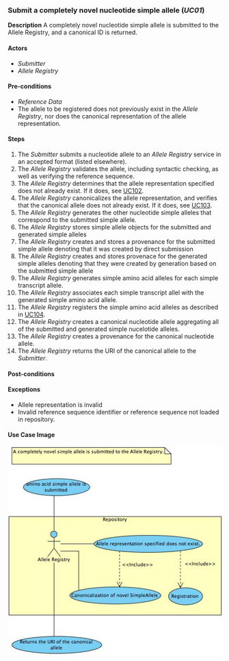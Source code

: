 ### Submit a completely novel nucleotide simple allele (*UC01*)

**Description**
A completely novel nucleotide simple allele is submitted to the Allele Registry, and a canonical ID is returned.

#### Actors

- *Submitter*
- *Allele Registry*

#### Pre-conditions

- *Reference Data*
- The allele to be registered does not previously exist in the *Allele Registry*, nor does the canonical representation of the allele representation.

#### Steps

1. The *Submitter* submits a nucleotide allele to an *Allele Registry* service in an accepted format (listed elsewhere).
2. The *Allele Registry* validates the allele, including syntactic checking, as well as verifying the reference sequence.
3. The *Allele Registry* determines that the allele representation specified does not already exist. If it does, see [UC102](./UC102.md).
4. The *Allele Registry* canonicalizes the allele representation, and verifies that the canonical allele does not already exist.  If it does, see [UC103](./UC103.md).
5. The *Allele Registry* generates the other nucleotide simple alleles that correspond to the submitted simple allele.
6. The *Allele Registry* stores simple allele objects for the submitted and generated simple alleles
7. The *Allele Registry* creates and stores a provenance for the submitted simple allele denoting that it was created by direct submission
8. The *Allele Registry* creates and stores provenace for the generated simple alleles denoting that they were created by generation based on the submitted simple allele
9. The *Allele Registry* generates simple amino acid alleles for each simple transcript allele.
10. The *Allele Registry* associates each simple transcript allel with the generated simple amino acid allele.
11. The *Allele Registry* registers the simple amino acid alleles as described in [UC104](./UC104.md).
12. The *Allele Registry* creates a canonical nucleotide allele aggregating all of the submitted and generated simple nucelotide alleles.
13. The *Allele Registry* creates a provenance for the canonical nucleotide allele.
14. The *Allele Registry* returns the URI of the canonical allele to the *Submitter*.

#### Post-conditions

#### Exceptions

- Allele representation is invalid
- Invalid reference sequence identifier or reference sequence not loaded in repository.

#### Use Case Image

![logo](https://github.com/clingen-data-model/allele-registry/blob/master/images/UC101.jpg)


